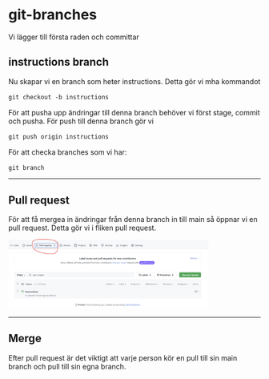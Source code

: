 # git-branches

Vi lägger till första raden och committar

## instructions branch

Nu skapar vi en branch som heter instructions. Detta gör vi mha kommandot 

```md
git checkout -b instructions
```

För att pusha upp ändringar till denna branch behöver vi först stage, commit och pusha. För push till denna branch gör vi 

```md
git push origin instructions
```

För att checka branches som vi har: 

```md
git branch
```

---
## Pull request

För att få mergea in ändringar från denna branch in till main så öppnar vi en pull request. Detta gör vi i fliken pull request.

<img src="assets/pull_request.png" width = 400>

---
## Merge

Efter pull request är det viktigt att varje person kör en pull till sin main branch och pull till sin egna branch.

